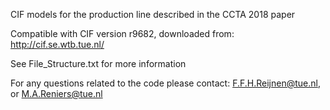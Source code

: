 CIF models for the production line described in the CCTA 2018 paper

Compatible with CIF version r9682, downloaded from: http://cif.se.wtb.tue.nl/

See File_Structure.txt for more information

For any questions related to the code please contact: F.F.H.Reijnen@tue.nl, or M.A.Reniers@tue.nl
